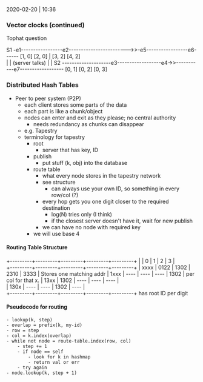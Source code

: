 2020-02-20 | 10:36


### Vector clocks (continued)

Tophat question

S1 -e1-----------------e2------------------------>>-e5-----------------e6------
    [1, 0]             [2, 0]                   |  [3, 2]             [4, 2]   
                                                |
                                                | (server talks)
                                                |
                                                |
S2 --------------------e3------------------e4->>-----------e7------------------
                       [0, 1]              [0, 2]         [0, 3]                                   



### Distributed Hash Tables

- Peer to peer system (P2P)
    - each client stores some parts of the data 
    - each part is like a chunk/object 
    - nodes can enter and exit as they please; no central authority 
        - needs redundancy as chunks can disappear
    - e.g. Tapestry 
    - terminology for tapestry
        - root
            - server that has key, ID 
        - publish
            - put stuff (k, obj) into the database
        - route table
            - what every node stores in the tapestry network
            - see structure
                - can always use your own ID, so something in every row/col (?)
            - every hop gets you one digit closer to the required destination
                - log(N) tries only (I think)
                - if the closest server doesn't have it, wait for new publish
            - we can have no node with required key 
        - we will use base 4


#### Routing Table Structure 

+---------+---------+---------+---------+---------+
|         |    0    |    1    |    2    |    3    |                    
+---------+---------+---------+---------+---------+
|   xxxx  |  0122   |  1302   |  2310   |  3333   |  Stores one matching addr
|   1xxx  |  ----   |  ----   |  ----   |  1302   |  per col for that x.
|   13xx  |  1302   |  ----   |  ----   |  ----   |                    
|   130x  |  ----   |  ----   |  1302   |  ----   |                    
+---------+---------+---------+---------+---------+
 has root
 ID per
 digit


#### Pseudocode for routing
    - lookup(k, step)
    - overlap = prefix(k, my-id)
    - row = step 
    - col = k.index(overlap)
    - while not node = route-table.index(row, col)
        - step += 1 
        - if node == self
            - look for k in hashmap 
            - return val or err
        - try again 
    - node.lookup(k, step + 1)

